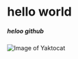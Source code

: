 # hello world
##### heloo github
![Image of Yaktocat](https://octodex.github.com/images/yaktocat.png)

